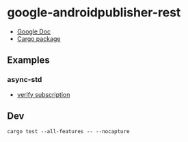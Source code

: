 # google-androidpublisher-rest

* [Google Doc](https://developers.google.com/android-publisher)
* [Cargo package](https://crates.io/crates/google-androidpublisher-rest)

## Examples

### async-std

* [verify subscription](../demos/async-std/src/iap_verify_subscription.rs)

## Dev

```
cargo test --all-features -- --nocapture
```
